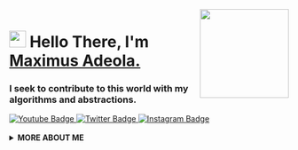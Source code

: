 
<img align="right" src="https://raw.githubusercontent.com/MaxDevYt/maxdev/main/logo.png" height="160px" width="auto">

<h1 align="left"><img src="https://raw.githubusercontent.com/MaxDevYt/maxdev/master/wave.gif" width="30px"><strong> Hello There, I'm <a href="https://maximusadeola.com/">Maximus Adeola.</a></strong>
</h1>

<h3 align="left"><strong>
I seek to contribute to this world with my algorithms and abstractions.</strong></h3>

<a target="_blank" href="https://www.youtube.com/c/maxdev">
<img src="https://img.shields.io/badge/-maxdev-red?style=for-the-badge&logo=Youtube&logoColor=white&link=https://www.youtube.com/c/maxdev" alt="Youtube Badge">
</a>
<a target="_blank" href="https://twitter.com/maxdev_">
<img src="https://img.shields.io/badge/maxdev-1ca0f1?style=for-the-badge&logo=twitter&logoColor=white&link=https://twitter.com/maxdev" alt="Twitter Badge">
</a>
<a target="_blank" href="https://www.instagram.com/max.d.e.v/">
<img src="https://img.shields.io/badge/-maxdev-E1306C?style=for-the-badge&logo=Instagram&logoColor=white&link=https://instagram.com/maxdev/" alt="Instagram Badge">
</a>
<br>

<br>

  <details>
    <summary>
    <strong>MORE ABOUT ME</strong>
    </summary>

```javascript
const maxdev = {
  education: "UnderGraduate",
  otherAlias: "Front-End Web Developer",
  codesIn: ["Javascript", "HTML", "CSS", "Python", "Linux Bash", "Unity"],
  currentlylearning: ["API Development", "AI & ML","Flask", "Swimming"],
  toolsUsing: ["Vue", "Flask", "Django", "FastAPI", "Sass", "AWS", "Wordpress", "Bootstrap", "Firebase", "Figma"],
  experiences: [
    {
      company : "Personal",
      Created : "Portfolio"
    }
  ],
availableForHire: false
}
```

![maxdev's github stats](https://github-readme-stats.vercel.app/api?username=maxdevyt&show_icons=true&icon_color=141414&bg_color=ffffff&hide_border=true&line_height=25&text_color=141414&hide_title=true&count_private=true)

<img src="https://media.giphy.com/media/RhwkGhrlj3NVSOxWSN/giphy.gif" height="30"> <em><b>I'm mostly active around the internet</b> so if you want to say hi or just dropby, feel free to <a target="_blank" href="https://github.com/maxdevyt/maxdev/issues/new/choose"><strong> create an issue</strong></a>, I'll be happy to exchnage our views on dinosaurs or life or anything you fancy about ;)</b> </em>


<a target="_blank" href="https://github.com/maxdevyt/maxdev/">
<img src="https://img.shields.io/badge/dynamic/json?url=https://api.countapi.xyz/hit/visitor-badge/maxdevyt&style=for-the-badge&label=visitors&query=value&color=0F0F1A&labelColor=0F0F1A" alt="maxdev's vistors">
</a>

  </details>
